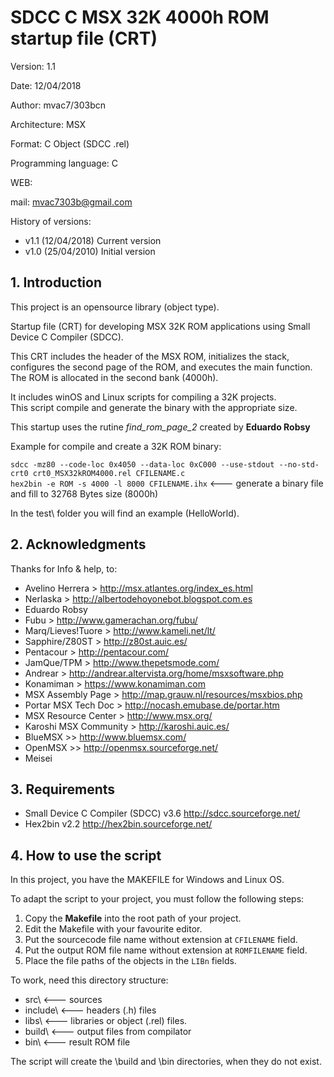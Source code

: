 # SDCC C MSX 32K 4000h ROM startup file (CRT)

Version: 1.1

Date: 12/04/2018

Author: mvac7/303bcn

Architecture: MSX

Format: C Object (SDCC .rel)

Programming language: C

WEB:
 
mail: mvac7303b@gmail.com



History of versions:
- v1.1 (12/04/2018) Current version
- v1.0 (25/04/2010) Initial version



## 1. Introduction

This project is an opensource library (object type).

Startup file (CRT) for developing MSX 32K ROM applications using Small Device C Compiler (SDCC). 

This CRT includes the header of the MSX ROM, initializes the stack, configures 
the second page of the ROM, and executes the main function. 
The ROM is allocated in the second bank (4000h).
  
It includes winOS and Linux scripts for compiling a 32K projects.  
This script compile and generate the binary with the appropriate size.

This startup uses the rutine *find_rom_page_2* created by **Eduardo Robsy**


Example for compile and create a 32K ROM binary:
  
`sdcc -mz80 --code-loc 0x4050 --data-loc 0xC000 --use-stdout --no-std-crt0 crt0_MSX32kROM4000.rel CFILENAME.c`                           
`hex2bin -e ROM -s 4000 -l 8000 CFILENAME.ihx`   <--- generate a binary file and fill to 32768 Bytes size (8000h) 


In the test\ folder you will find an example (HelloWorld).



## 2. Acknowledgments
  
Thanks for Info & help, to:

* Avelino Herrera > http://msx.atlantes.org/index_es.html
* Nerlaska > http://albertodehoyonebot.blogspot.com.es
* Eduardo Robsy
* Fubu > http://www.gamerachan.org/fubu/
* Marq/Lieves!Tuore > http://www.kameli.net/lt/
* Sapphire/Z80ST > http://z80st.auic.es/
* Pentacour > http://pentacour.com/
* JamQue/TPM > http://www.thepetsmode.com/
* Andrear > http://andrear.altervista.org/home/msxsoftware.php
* Konamiman > https://www.konamiman.com
* MSX Assembly Page > http://map.grauw.nl/resources/msxbios.php
* Portar MSX Tech Doc > http://nocash.emubase.de/portar.htm
* MSX Resource Center > http://www.msx.org/
* Karoshi MSX Community > http://karoshi.auic.es/
* BlueMSX >> http://www.bluemsx.com/
* OpenMSX >> http://openmsx.sourceforge.net/
* Meisei



## 3. Requirements

* Small Device C Compiler (SDCC) v3.6 http://sdcc.sourceforge.net/
* Hex2bin v2.2 http://hex2bin.sourceforge.net/ 



## 4. How to use the script

In this project, you have the MAKEFILE for Windows and Linux OS.

To adapt the script to your project, you must follow the following steps:

1. Copy the **Makefile** into the root path of your project.
2. Edit the Makefile with your favourite editor.
3. Put the sourcecode file name without extension at `CFILENAME` field.
4. Put the output ROM file name without extension at `ROMFILENAME` field.
5. Place the file paths of the objects in the `LIBn` fields.

To work, need this directory structure:

- src\      <--- sources
- include\  <--- headers (.h) files
- libs\     <--- libraries or object (.rel) files.
- build\    <--- output files from compilator
- bin\      <--- result ROM file

The script will create the \build and \bin directories, when they do not exist.
